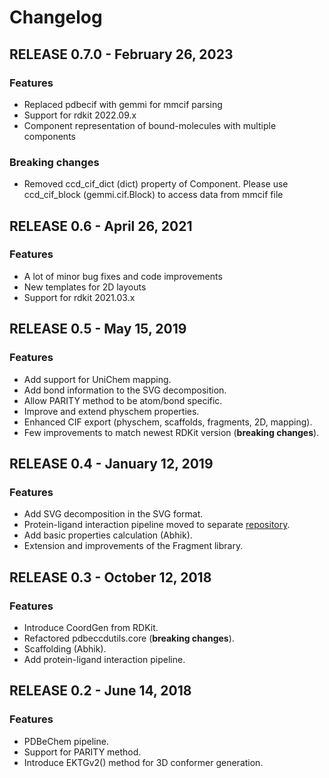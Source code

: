 # Changelog

## RELEASE 0.7.0 - February 26, 2023

### Features
* Replaced pdbecif with gemmi for mmcif parsing
* Support for rdkit 2022.09.x
* Component representation of bound-molecules with multiple components

### Breaking changes
* Removed ccd_cif_dict (dict) property of Component. Please use ccd_cif_block (gemmi.cif.Block) to access data from mmcif file 

## RELEASE 0.6 - April 26, 2021

### Features

* A lot of minor bug fixes and code improvements
* New templates for 2D layouts
* Support for rdkit 2021.03.x

## RELEASE 0.5 - May 15, 2019

### Features

* Add support for UniChem mapping.
* Add bond information to the SVG decomposition.
* Allow PARITY method to be atom/bond specific.
* Improve and extend physchem properties.
* Enhanced CIF export (physchem, scaffolds, fragments, 2D, mapping).
* Few improvements to match newest RDKit version (**breaking changes**).

## RELEASE 0.4 - January 12, 2019

### Features

* Add SVG decomposition in the SVG format.
* Protein-ligand interaction pipeline moved to separate [repository](https://gitlab.ebi.ac.uk/pdbe/release/interactions).
* Add basic properties calculation (Abhik).
* Extension and improvements of the Fragment library.

## RELEASE 0.3 - October 12, 2018

### Features

* Introduce CoordGen from RDKit.
* Refactored pdbeccdutils.core (**breaking changes**).
* Scaffolding (Abhik).
* Add protein-ligand interaction pipeline.

## RELEASE 0.2 - June 14, 2018

### Features

* PDBeChem pipeline.
* Support for PARITY method.
* Introduce EKTGv2() method for 3D conformer generation.

